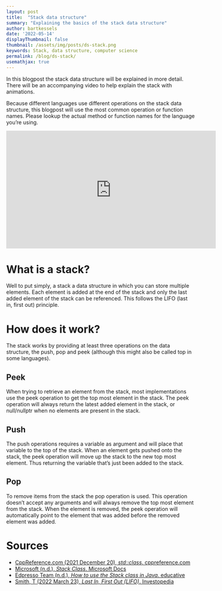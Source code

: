 ```yaml
---
layout: post
title:  "Stack data structure"
summary: "Explaining the basics of the stack data structure"
author: bartkessels
date: '2022-05-14'
displayThumbnail: false
thumbnail: /assets/img/posts/ds-stack.png
keywords: Stack, data structure, computer science
permalink: /blog/ds-stack/
usemathjax: true
---
```


In this blogpost the stack data structure will be explained in more detail.
There will be an accompanying video to help explain the stack with animations.

Because different languages use different operations on the stack data structure,
this blogpost will use the most common operation or function names.
Please lookup the actual method or function names for the language you’re using.

<iframe width="560" height="315" src="https://www.youtube.com/embed/H69lQTBpQsI" title="YouTube video player" frameborder="0" allow="accelerometer; autoplay; clipboard-write; encrypted-media; gyroscope; picture-in-picture" allowfullscreen></iframe>

# What is a stack?

Well to put simply, a stack a data structure in which you can store multiple elements.
Each element is added at the end of the stack and only the last added element of the stack
can be referenced. This follows the LIFO (last in, first out) principle.

# How does it work?

The stack works by providing at least three operations on the data structure,
the push, pop and peek (although this might also be called top in some languages).

## Peek

When trying to retrieve an element from the stack, most implementations use the peek operation to get the top most element in the stack.
The peek operation will always return the latest added element in the stack, or null/nullptr when no elements are present in the stack.

## Push

The push operations requires a variable as argument and will place that variable to the top of the stack.
When an element gets pushed onto the stack, the peek operation will move up the stack to the new top most element.
Thus returning the variable that’s just been added to the stack.

## Pop

To remove items from the stack the pop operation is used. This operation doesn’t accept any arguments and will always remove
the top most element from the stack. When the element is removed, the peek operation will automatically point to the element
that was added before the removed element was added.

# Sources

* [CppReference.com (2021 December 20), _std::class_. cppreference.com](https://en.cppreference.com/w/cpp/container/stack)
* [Microsoft (n.d.), _Stack Class_. Microsoft Docs](https://docs.microsoft.com/en-us/dotnet/api/system.collections.stack?view=net-6.0)
* [Edpresso Team (n.d.), _How to use the Stack class in Java_. educative](https://www.educative.io/edpresso/how-to-use-the-stack-class-in-java)
* [Smith, T (2022 March 23), _Last In, First Out (LIFO)_. Investopedia](https://www.investopedia.com/terms/l/lifo.asp)